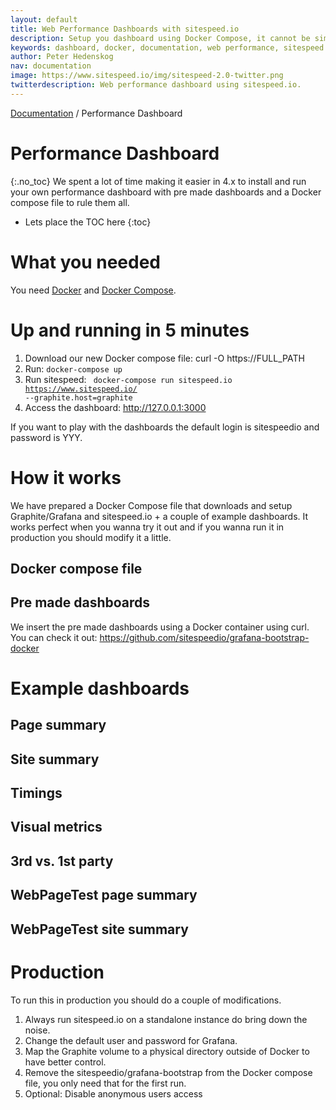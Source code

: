 ```yaml
---
layout: default
title: Web Performance Dashboards with sitespeed.io
description: Setup you dashboard using Docker Compose, it cannot be simpler.
keywords: dashboard, docker, documentation, web performance, sitespeed.io
author: Peter Hedenskog
nav: documentation
image: https://www.sitespeed.io/img/sitespeed-2.0-twitter.png
twitterdescription: Web performance dashboard using sitespeed.io.
---
```


[Documentation]({{site.baseurl}}/documentation/sitespeed.io/) / Performance Dashboard

# Performance Dashboard
{:.no_toc}
We spent a lot of time making it easier in 4.x to install and run your own performance dashboard with pre made dashboards and a Docker compose file to rule them all.

* Lets place the TOC here
{:toc}

# What you needed
You need [Docker](https://docs.docker.com/engine/installation/) and [Docker Compose](https://docs.docker.com/compose/install/).

# Up and running in 5 minutes

1. Download our new Docker compose file: curl -O https://FULL_PATH
2. Run: <code>docker-compose up</code>
3. Run sitespeed: <code> docker-compose run sitespeed.io https://www.sitespeed.io/ --graphite.host=graphite</code>
4. Access the dashboard: http://127.0.0.1:3000


If you want to play with the dashboards the default login is sitespeedio and password is YYY.

# How it works
We have prepared a Docker Compose file that downloads and setup Graphite/Grafana and sitespeed.io + a couple of example dashboards. It works perfect when you wanna try it out and if you wanna run it in production you should modify it a little.

## Docker compose file

## Pre made dashboards
We insert the pre made dashboards using a Docker container using curl. You can check it out: https://github.com/sitespeedio/grafana-bootstrap-docker

# Example dashboards

## Page summary

## Site summary

## Timings

## Visual metrics

## 3rd vs. 1st party

## WebPageTest page summary

## WebPageTest site summary


# Production
To run this in production you should do a couple of modifications.

1. Always run sitespeed.io on a standalone instance do bring down the noise.
2. Change the default user and password for Grafana.
3. Map the Graphite volume to a physical directory outside of Docker to have better control.
4. Remove the sitespeedio/grafana-bootstrap from the Docker compose file, you only need that for the first run.
5. Optional: Disable anonymous users access
